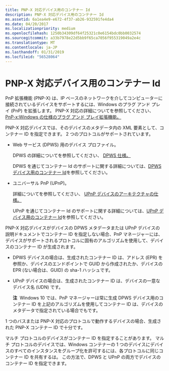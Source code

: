 ```yaml
---
title: PNP-X 対応デバイス用のコンテナー Id
description: PNP-X 対応デバイス用のコンテナー Id
ms.assetid: 6a1ea4e9-e672-4f37-ab26-932591fe4da4
ms.date: 04/20/2017
ms.localizationpriority: medium
ms.openlocfilehash: 1250b34309df64f25321c0e6154bdc0bb0032574
ms.sourcegitcommit: a33b7978e22d5bb9f65ca7056f955319049a2e4c
ms.translationtype: MT
ms.contentlocale: ja-JP
ms.lasthandoff: 01/31/2019
ms.locfileid: "56528064"
---
```

# <a name="container-ids-for-pnp-x-devices"></a>PNP-X 対応デバイス用のコンテナー Id


PnP 拡張機能 (PNP-X) は、IP ベースのネットワークを介してコンピューターに接続されているデバイスをサポートするには、Windows のプラグ アンド プレイ (PnP) を拡張します。 PNP-X 対応の詳細についてを参照してください、 [PnP-x:Windows の仕様のプラグ アンド プレイ拡張機能。](https://go.microsoft.com/fwlink/p/?linkid=142398                  )

PNP-X 対応デバイスでは、そのデバイスのメタデータ内の XML 要素として、コンテナー ID を指定できます。 2 つのプロトコルがサポートされています。

-   Web サービス (DPWS) 用のデバイス プロファイル。

    DPWS の詳細についてを参照してください、 [DPWS 仕様。](https://go.microsoft.com/fwlink/p/?linkid=142400)

    DPWS を通じてコンテナー Id のサポートに関する詳細については、[DPWS デバイス用のコンテナー Id](container-ids-for-dpws-devices.md)を参照してください。

-   ユニバーサル PnP (UPnP)。

    詳細についてを参照してください、 [UPnP デバイスのアーキテクチャの仕様。](https://go.microsoft.com/fwlink/p/?linkid=142402)

    UPnP を通じてコンテナー Id のサポートに関する詳細については、[UPnP デバイス用のコンテナー Id](container-ids-for-upnp-devices.md)を参照してください。

PNP-X 対応デバイスがデバイスの DPWS メタデータまたは UPnP デバイスの説明ドキュメントでコンテナー ID を指定しない場合、PnP マネージャーには、デバイスがサポートされるプロトコルに固有のアルゴリズムを使用して、デバイスのコンテナー ID が生成されます。

-   DPWS デバイスの場合は、生成されたコンテナー ID は、アドレス (EPR) を参照か、デバイスのエンドポイントで GUID から作成されたか、デバイスの EPR (ない場合は、GUID) の sha-1 ハッシュです。

-   UPnP デバイスの場合は、生成されたコンテナー ID は、デバイスの一意なデバイス名 (UDN) です。

    **注**  Windows 10 では、PnP マネージャーは常に生成 DPWS デバイス用のコンテナー ID を上記のアルゴリズムを使用してコンテナー ID は、デバイスのメタデータで指定されている場合でもです。

     

1 つのバスまたは PNP-X 対応のプロトコルで動作するデバイスの場合、生成された PNP-X コンテナー ID で十分です。

マルチ プロトコルのデバイスがコンテナー ID を指定することがあります。 マルチ プロトコルのデバイスでは、Windows コンテナーの 1 つのデバイスにデバイスのすべてのインスタンスをグループ化を許可するには、各プロトコルに同じコンテナー ID を共有するは。 この方法で、DPWS と UPnP の両方でデバイスのコンテナー ID を指定できます。

 

 





